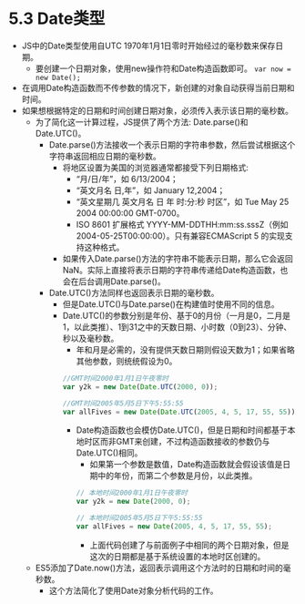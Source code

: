 # 5.3 Date类型

- JS中的Date类型使用自UTC 1970年1月1日零时开始经过的毫秒数来保存日期。
  - 要创建一个日期对象，使用new操作符和Date构造函数即可。
    `var now = new Date();`
- 在调用Date构造函数而不传参数的情况下，新创建的对象自动获得当前日期和时间。
- 如果想根据特定的日期和时间创建日期对象，必须传入表示该日期的毫秒数。
  - 为了简化这一计算过程，JS提供了两个方法: Date.parse()和Date.UTC()。
    - Date.parse()方法接收一个表示日期的字符串参数，然后尝试根据这个字符串返回相应日期的毫秒数。
      - 将地区设置为美国的浏览器通常都接受下列日期格式:
        - “月/日/年”，如 6/13/2004；
        - “英文月名 日,年”，如 January 12,2004；
        - “英文星期几 英文月名 日 年 时:分:秒 时区”，如 Tue May 25 2004 00:00:00 GMT-0700。
        - ISO 8601 扩展格式 YYYY-MM-DDTHH:mm:ss.sssZ（例如 2004-05-25T00:00:00）。只有兼容ECMAScript 5 的实现支持这种格式。
      - 如果传入Date.parse()方法的字符串不能表示日期，那么它会返回NaN。实际上直接将表示日期的字符串传递给Date构造函数，也会在后台调用Date.parse()。
    - Date.UTC()方法同样也返回表示日期的毫秒数。
      - 但是Date.UTC()与Date.parse()在构建值时使用不同的信息。
      - Date.UTC()的参数分别是年份、基于0的月份（一月是0，二月是1，以此类推）、1到31之中的天数日期、小时数（0到23）、分钟、秒以及毫秒数。
        - 年和月是必需的，没有提供天数日期则假设天数为1；如果省略其他参数，则统统假设为0。
        ```js
        //GMT时间2000年1月1日午夜零时
        var y2k = new Date(Date.UTC(2000, 0));

        //GMT时间2005年5月5日下午5:55:55
        var allFives = new Date(Date.UTC(2005, 4, 5, 17, 55, 55));
        ```
        - Date构造函数也会模仿Date.UTC()，但是日期和时间都基于本地时区而非GMT来创建，不过构造函数接收的参数仍与Date.UTC()相同。
          - 如果第一个参数是数值，Date构造函数就会假设该值是日期中的年份，而第二个参数是月份，以此类推。
          ```js
          // 本地时间2000年1月1日午夜零时
          var y2k = new Date(2000, 0);

          // 本地时间2005年5月5日下午5:55:55
          var allFives = new Date(2005, 4, 5, 17, 55, 55);
          ```
          - 上面代码创建了与前面例子中相同的两个日期对象，但是这次的日期都是基于系统设置的本地时区创建的。
  - ES5添加了Date.now()方法，返回表示调用这个方法时的日期和时间的毫秒数。
    - 这个方法简化了使用Date对象分析代码的工作。
    